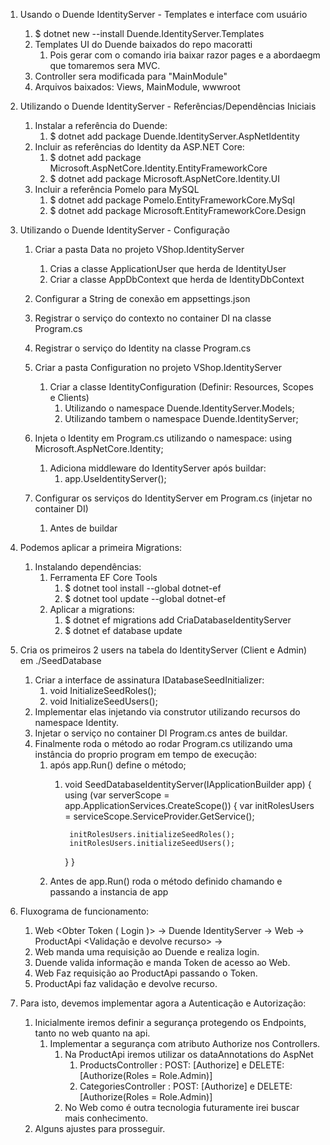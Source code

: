 

1. Usando o Duende IdentityServer - Templates e interface com usuário
    1. $ dotnet new --install Duende.IdentityServer.Templates 
    2. Templates UI do Duende baixados do repo macoratti
        1. Pois gerar com o comando iria baixar razor pages e a abordaegm que tomaremos sera MVC.
    3. Controller sera modificada para "MainModule" 
    4. Arquivos baixados: Views, MainModule, wwwroot 

2. Utilizando o Duende IdentityServer - Referências/Dependências Iniciais
    1. Instalar a referência do Duende:
        1. $ dotnet add package Duende.IdentityServer.AspNetIdentity
    2. Incluir as referências do Identity da ASP.NET Core:
        1. $ dotnet add package Microsoft.AspNetCore.Identity.EntityFrameworkCore
        2. $ dotnet add package Microsoft.AspNetCore.Identity.UI
    3. Incluir a referência Pomelo para MySQL
        1. $ dotnet add package Pomelo.EntityFrameworkCore.MySql
        2. $ dotnet add package Microsoft.EntityFrameworkCore.Design

3. Utilizando o Duende IdentityServer - Configuração
    1. Criar a pasta Data no projeto VShop.IdentityServer
        1. Crias a classe ApplicationUser que herda de IdentityUser
        2. Criar a classe AppDbContext que herda de IdentityDbContext<ApplicationUser>
    2. Configurar a String de conexão em appsettings.json
    3. Registrar o serviço do contexto no container DI na classe Program.cs
    4. Registrar o serviço do Identity na classe Program.cs
    5. Criar a pasta Configuration no projeto VShop.IdentityServer
        1. Criar a classe IdentityConfiguration (Definir: Resources, Scopes e Clients)
            1. Utilizando o namespace Duende.IdentityServer.Models;
            2. Utilizando tambem o namespace Duende.IdentityServer;

    6. Injeta o Identity em Program.cs utilizando o namespace: using Microsoft.AspNetCore.Identity;
        1. Adiciona middleware do IdentityServer após buildar:
            1. app.UseIdentityServer();
    7. Configurar os serviços do IdentityServer em Program.cs (injetar no container DI)
        1. Antes de buildar

4. Podemos aplicar a primeira Migrations:
    1. Instalando dependências:
        1. Ferramenta EF Core Tools
            1. $ dotnet tool install --global dotnet-ef
            2. $ dotnet tool update --global dotnet-ef
        2. Aplicar a migrations:
            1. $ dotnet ef migrations add CriaDatabaseIdentityServer
            2. $ dotnet ef database update

5. Cria os primeiros 2 users na tabela do IdentityServer (Client e Admin) em ./SeedDatabase
    1. Criar a interface de assinatura IDatabaseSeedInitializer:
        1. void InitializeSeedRoles();
        2. void InitializeSeedUsers();
    2. Implementar elas injetando via construtor utilizando recursos do namespace Identity.
    3. Injetar o serviço no container DI Program.cs antes de buildar.
    4. Finalmente roda o método ao rodar Program.cs utilizando uma instância do proprio program em tempo de execução:
        1. após app.Run() define o método;
            1. void SeedDatabaseIdentityServer(IApplicationBuilder app)
            {
                using (var serverScope = app.ApplicationServices.CreateScope())
                {
                    var initRolesUsers = serviceScope.ServiceProvider.GetService<IDatabaseSeedInitializer>();

                    initRolesUsers.initializeSeedRoles();
                    initRolesUsers.initializeSeedUsers();
                }
            }
        2. Antes de app.Run() roda o método definido chamando e passando a instancia de app

6. Fluxograma de funcionamento:
    1. Web <Obter Token ( Login )> -> Duende IdentityServer <Valida e desonve Token> -> Web <Request mandando no body o Token> -> ProductApi <Validação e devolve recurso> -> 
    2. Web manda uma requisição ao Duende e realiza login.
    3. Duende valida informação e manda Token de acesso ao Web.
    4. Web Faz requisição ao ProductApi passando o Token.
    5. ProductApi faz validação e devolve recurso. 

7. Para isto, devemos implementar agora a Autenticação e Autorização:
    1. Inicialmente iremos definir a segurança protegendo os Endpoints, tanto no web quanto na api.
        1. Implementar a segurança com atributo Authorize nos Controllers.
            1. Na ProductApi iremos utilizar os dataAnnotations do AspNet
                1. ProductsController : POST: [Authorize] e DELETE: [Authorize(Roles = Role.Admin)]
                2. CategoriesController : POST: [Authorize] e DELETE: [Authorize(Roles = Role.Admin)]
            2. No Web como é outra tecnologia futuramente irei buscar mais conhecimento.
    2. Alguns ajustes para prosseguir.


